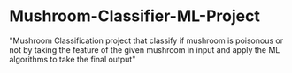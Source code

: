 # Mushroom-Classifier-ML-Project
"Mushroom Classification project that classify if mushroom is poisonous or not by taking the feature of the given mushroom in input and apply the ML algorithms to take the final output"
